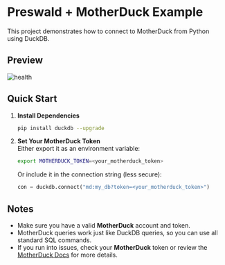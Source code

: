 # Preswald + MotherDuck Example

This project demonstrates how to connect to MotherDuck from Python using DuckDB.

## Preview

![health](images/HealthDataExample.gif "Health Data Example")

## Quick Start

1. **Install Dependencies**

   ```bash
   pip install duckdb --upgrade
   ```

2. **Set Your MotherDuck Token**  
   Either export it as an environment variable:

   ```bash
   export MOTHERDUCK_TOKEN=<your_motherduck_token>
   ```

   Or include it in the connection string (less secure):

   ```python
   con = duckdb.connect("md:my_db?token=<your_motherduck_token>")
   ```

## Notes

- Make sure you have a valid **MotherDuck** account and token.
- MotherDuck queries work just like DuckDB queries, so you can use all standard SQL commands.
- If you run into issues, check your **MotherDuck** token or review the [MotherDuck Docs](https://www.motherduck.com/) for more details.
